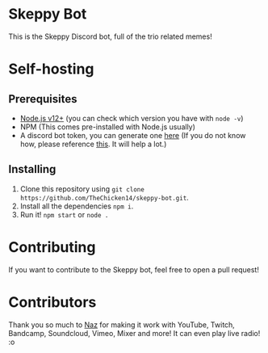 # Skeppy Bot
This is the Skeppy Discord bot, full of the trio related memes!

# Self-hosting
## Prerequisites
  * [Node.js v12+](https://nodejs.org/en/) (you can check which version you have with `node -v`)
  * NPM (This comes pre-installed with Node.js usually)
  * A discord bot token, you can generate one [here](https://discordapp.com/developers/applications/) (If you do not know how, please reference [this](https://discordpy.readthedocs.io/en/v1.0.1/discord.html#creating-a-bot-account). It will help a lot.)
## Installing
  1. Clone this repository using `git clone https://github.com/TheChicken14/skeppy-bot.git`.
  2. Install all the dependencies `npm i`.
  3. Run it! `npm start` or `node .`

# Contributing
If you want to contribute to the Skeppy bot, feel free to open a pull request!

# Contributors
Thank you so much to [Naz](https://github.com/BluSpring) for making it work with YouTube, Twitch, Bandcamp, Soundcloud, Vimeo, Mixer and more! It can even play live radio! :o
